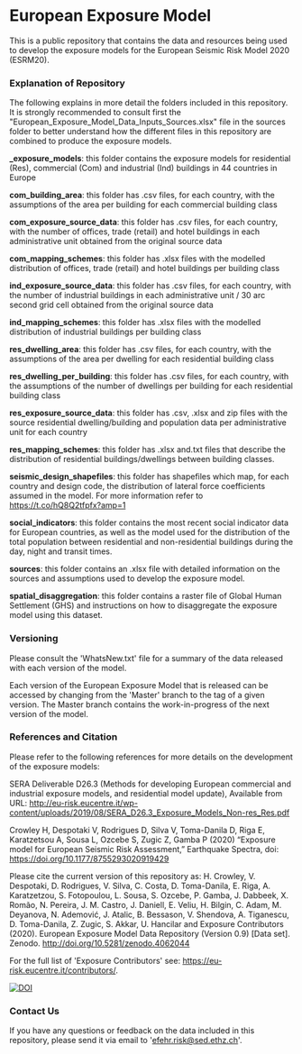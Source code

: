# European Exposure Model

This is a public repository that contains the data and resources being used to develop the exposure models for the European Seismic Risk Model 2020 (ESRM20). 

### Explanation of Repository

The following explains in more detail the folders included in this repository. It is strongly recommended to consult first the "European_Exposure_Model_Data_Inputs_Sources.xlsx" file in the sources folder to better understand how the different files in this repository are combined to produce the exposure models.  

**_exposure_models**: this folder contains the exposure models for residential (Res), commercial (Com) and industrial (Ind) buildings in 44 countries in Europe

**com_building_area**: this folder has .csv files, for each country, with the assumptions of the area per building for each commercial building class 

**com_exposure_source_data**: this folder has .csv files, for each country, with the number of offices, trade (retail) and hotel buildings in each administrative unit obtained from the original source data

**com_mapping_schemes**: this folder has .xlsx files with the modelled distribution of offices, trade (retail) and hotel buildings per building class

**ind_exposure_source_data**: this folder has .csv files, for each country, with the number of industrial buildings in each administrative unit / 30 arc second grid cell obtained from the original source data

**ind_mapping_schemes**: this folder has .xlsx files with the modelled distribution of industrial buildings per building class

**res_dwelling_area**: this folder has .csv files, for each country, with the assumptions of the area per dwelling for each residential building class 

**res_dwelling_per_building**: this folder has .csv files, for each country, with the assumptions of the number of dwellings per building for each residential building class 

**res_exposure_source_data**: this folder has .csv, .xlsx and zip files with the source residential dwelling/building and population data per administrative unit for each country

**res_mapping_schemes**: this folder has .xlsx and.txt files that describe the distribution of residential buildings/dwellings between building classes.

**seismic_design_shapefiles**: this folder has shapefiles which map, for each country and design code, the distribution of lateral force coefficients assumed in the model. For more information refer to https://t.co/hQ8Q2tfpfx?amp=1

**social_indicators**: this folder contains the most recent social indicator data for European countries, as well as the model used for the distribution of the total population between residential and non-residential buildings during the day, night and transit times.

**sources**: this folder contains an .xlsx file with detailed information on the sources and assumptions used to develop the exposure model.

**spatial_disaggregation**: this folder contains a raster file of Global Human Settlement (GHS) and instructions on how to disaggregate the exposure model using this dataset.

### Versioning

Please consult the 'WhatsNew.txt' file for a summary of the data released with each version of the model. 

Each version of the European Exposure Model that is released can be accessed by changing from the 'Master' branch to the tag of a given version. 
The Master branch contains the work-in-progress of the next version of the model. 

### References and Citation

Please refer to the following references for more details on the development of the exposure models:

SERA Deliverable D26.3 (Methods for developing European commercial and industrial exposure models, and residential model update), 
Available from URL: http://eu-risk.eucentre.it/wp-content/uploads/2019/08/SERA_D26.3_Exposure_Models_Non-res_Res.pdf

Crowley H, Despotaki V, Rodrigues D, Silva V, Toma-Danila D, Riga E, Karatzetsou A, Sousa L, Ozcebe S, Zugic Z, Gamba P (2020) 
“Exposure model for European Seismic Risk Assessment,” Earthquake Spectra, doi: https://doi.org/10.1177/8755293020919429

Please cite the current version of this repository as: H. Crowley, V. Despotaki, D. Rodrigues, V. Silva, C. Costa, D. Toma-Danila, E. Riga, A. Karatzetzou, S. Fotopoulou, L. Sousa, S. Ozcebe, P. Gamba, J. Dabbeek, X. Romão, N. Pereira, J. M. Castro, J. Daniell, E. Veliu, H. Bilgin, C. Adam, M. Deyanova, N. Ademović, J. Atalic, B. Bessason, V. Shendova, A. Tiganescu, D. Toma-Danila, Z. Zugic, S. Akkar, U. Hancilar and Exposure Contributors (2020). European Exposure Model Data Repository (Version 0.9) [Data set]. Zenodo. http://doi.org/10.5281/zenodo.4062044

For the full list of 'Exposure Contributors' see: https://eu-risk.eucentre.it/contributors/. 

[![DOI](https://zenodo.org/badge/DOI/10.5281/zenodo.4062044.svg)](https://doi.org/10.5281/zenodo.4062044)

### Contact Us

If you have any questions or feedback on the data included in this repository, please send it via email to 'efehr.risk@sed.ethz.ch'.

